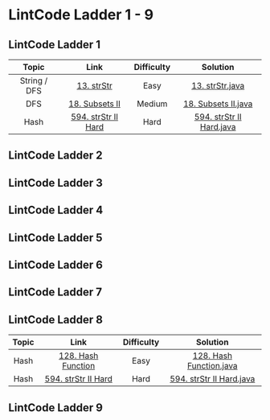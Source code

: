 # LintCode Ladder 1 - 9

## LintCode Ladder 1

|         Topic         |                                                 Link                                                | Difficulty |                                                                                                 Solution                                                                                                 |
|:---------------------:|:--------------------------------------------------------------------------------------------------------:|:------:|:--------------------------------------------------------------------------------------------------------------------------------------------------------------------------------------------------------:|
| String / DFS | [13. strStr](http://lintcode.com/problem/strstr)                           |   Easy   | [13. strStr.java](https://github.com/chendddong/LintCode/blob/master/JiuZhang%20Algorithm%20Ladder/1%20-%20strStr%20%26%20Coding%20Style/Reqiured/13.%20strStr.java)           |
| DFS | [18. Subsets II](http://lintcode.com/en/problem/subsets-ii)|  Medium   | [18. Subsets II.java](https://github.com/chendddong/LintCode/blob/master/JiuZhang%20Algorithm%20Ladder/1%20-%20strStr%20%26%20Coding%20Style/Optional/18.%20Subsets%20II.java)           |
| Hash | [594. strStr II Hard](http://lintcode.com/en/problem/strstr-ii)    |   Hard   | [594. strStr II Hard.java](https://github.com/chendddong/LintCode/blob/master/JiuZhang%20Algorithm%20Ladder/1%20-%20strStr%20%26%20Coding%20Style/Optional/594.%20strStr%20II.java)           |

## LintCode Ladder 2
## LintCode Ladder 3
## LintCode Ladder 4
## LintCode Ladder 5
## LintCode Ladder 6
## LintCode Ladder 7
## LintCode Ladder 8

|         Topic         |                                                 Link                                                | Difficulty |                                                                                                 Solution                                                                                                 |
|:---------------------:|:--------------------------------------------------------------------------------------------------------:|:------:|:--------------------------------------------------------------------------------------------------------------------------------------------------------------------------------------------------------:|
| Hash | [128. Hash Function](http://lintcode.com/en/problem/hash-function)                           |   Easy   | [128. Hash Function.java](https://github.com/chendddong/LintCode/blob/master/JiuZhang%20Algorithm%20Ladder/8%20-%20Data%20Structure/Reqiured/128.%20Hash%20Function%20Easy.java)           |
| Hash | [594. strStr II Hard](http://lintcode.com/en/problem/strstr-ii)    |   Hard   | [594. strStr II Hard.java](https://github.com/chendddong/LintCode/blob/master/JiuZhang%20Algorithm%20Ladder/8%20-%20Data%20Structure/Reqiured/594.%20strStr%20II%20Hard.java)           |


## LintCode Ladder 9
